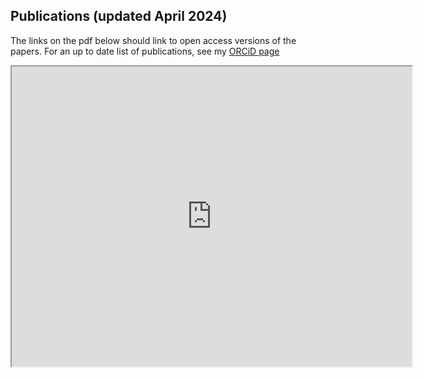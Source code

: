 ## Publications (updated April 2024)


The links on the pdf below should link to open access versions of the papers. For an up to date list of publications, see my [ORCiD page](https://orcid.org/my-orcid?orcid=0000-0002-5523-4264)


<iframe src="https://drive.google.com/file/d/1oq4OKqP0_GTko6UZ0KoFI9zNUlQiOnFw/preview" width="640" height="480" allow="autoplay"></iframe>
